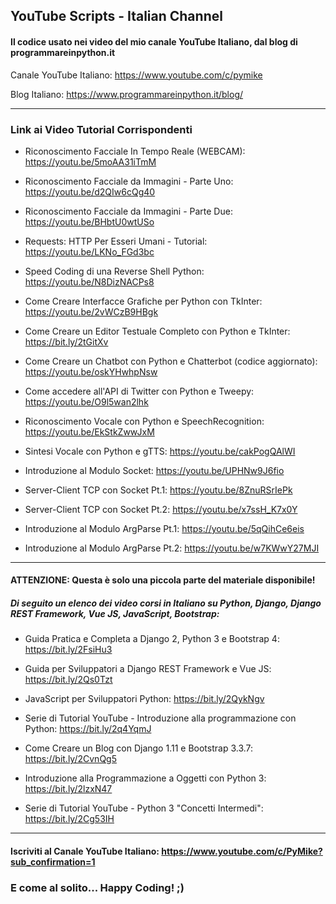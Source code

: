 ## YouTube Scripts - Italian Channel

#### Il codice usato nei video del mio canale YouTube Italiano, dal blog di programmareinpython.it

Canale YouTube Italiano: https://www.youtube.com/c/pymike

Blog Italiano: https://www.programmareinpython.it/blog/

<hr>

### Link ai Video Tutorial Corrispondenti

+ Riconoscimento Facciale In Tempo Reale (WEBCAM): https://youtu.be/5moAA31iTmM

+ Riconoscimento Facciale da Immagini - Parte Uno: https://youtu.be/d2QIw6cQg40

+ Riconoscimento Facciale da Immagini - Parte Due: https://youtu.be/BHbtU0wtUSo

+ Requests: HTTP Per Esseri Umani - Tutorial: https://youtu.be/LKNo_FGd3bc

+ Speed Coding di una Reverse Shell Python: https://youtu.be/N8DizNACPs8

+ Come Creare Interfacce Grafiche per Python con TkInter: https://youtu.be/2vWCzB9HBgk

+ Come Creare un Editor Testuale Completo con Python e TkInter: https://bit.ly/2tGitXv

+ Come Creare un Chatbot con Python e Chatterbot (codice aggiornato): https://youtu.be/oskYHwhpNsw

+ Come accedere all'API di Twitter con Python e Tweepy: https://youtu.be/O9l5wan2lhk

+ Riconoscimento Vocale con Python e SpeechRecognition: https://youtu.be/EkStkZwwJxM

+ Sintesi Vocale con Python e gTTS: https://youtu.be/cakPogQAlWI

+ Introduzione al Modulo Socket: https://youtu.be/UPHNw9J6fio

+ Server-Client TCP con Socket Pt.1: https://youtu.be/8ZnuRSrIePk

+ Server-Client TCP con Socket Pt.2: https://youtu.be/x7ssH_K7x0Y

+ Introduzione al Modulo ArgParse Pt.1: https://youtu.be/5qQihCe6eis

+ Introduzione al Modulo ArgParse Pt.2: https://youtu.be/w7KWwY27MJI 

<hr>

#### ATTENZIONE: Questa è solo una piccola parte del materiale disponibile!
##### Di seguito un elenco dei video corsi in Italiano su Python, Django, Django REST Framework, Vue JS, JavaScript, Bootstrap:

+ Guida Pratica e Completa a Django 2, Python 3 e Bootstrap 4: https://bit.ly/2FsiHu3

+ Guida per Sviluppatori a Django REST Framework e Vue JS: https://bit.ly/2Qs0Tzt

+ JavaScript per Sviluppatori Python: https://bit.ly/2QykNgv

+ Serie di Tutorial YouTube - Introduzione alla programmazione con Python: https://bit.ly/2q4YqmJ

+ Come Creare un Blog con Django 1.11 e Bootstrap 3.3.7: https://bit.ly/2CvnQg5

+ Introduzione alla Programmazione a Oggetti con Python 3: https://bit.ly/2lzxN47

+ Serie di Tutorial YouTube - Python 3 "Concetti Intermedi": https://bit.ly/2Cg53IH

<hr>

#### Iscriviti al Canale YouTube Italiano: https://www.youtube.com/c/PyMike?sub_confirmation=1

### E come al solito... Happy Coding! ;)

